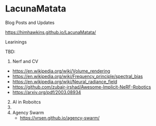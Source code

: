 # LacunaMatata
Blog Posts and Updates

https://himhawkins.github.io/LacunaMatata/


Learinings 

TBD:
1. Nerf and CV
  * https://en.wikipedia.org/wiki/Volume_rendering
  * https://en.wikipedia.org/wiki/Frequency_principle/spectral_bias
  * https://en.wikipedia.org/wiki/Neural_radiance_field
  * https://github.com/zubair-irshad/Awesome-Implicit-NeRF-Robotics
  * https://arxiv.org/pdf/2003.08934

2. AI in Roboitcs
3. 
4. Agency Swarm
   * https://vrsen.github.io/agency-swarm/

